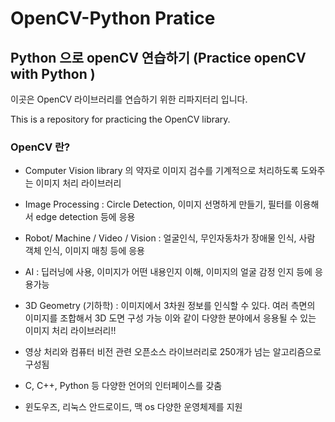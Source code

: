 # OpenCV-Python Pratice

##  Python 으로 openCV 연습하기 (Practice openCV with Python )
 


  이곳은 OpenCV 라이브러리를 연습하기 위한 리파지터리 입니다. 
  
  
  This is a repository for practicing the OpenCV library.



### OpenCV 란?
* Computer Vision library 의 약자로 이미지 검수를 기계적으로 처리하도록 도와주는 이미지 처리 라이브러리

* Image Processing : Circle Detection, 이미지 선명하게 만들기, 필터를 이용해서 edge detection 등에 응용

* Robot/ Machine / Video / Vision : 얼굴인식, 무인자동차가 장애물 인식, 사람 객체 인식, 이미지 매칭 등에 응용

* AI : 딥러닝에 사용, 이미지가 어떤 내용인지 이해, 이미지의 얼굴 감정 인지 등에 응용가능

* 3D Geometry (기하학) : 이미지에서 3차원 정보를 인식할 수 있다. 여러 측면의 이미지를 조합해서 3D 도면 구성 가능 이와 같이 다양한 분야에서 응용될 수 있는 이미지 처리 라이브러리!!

* 영상 처리와 컴퓨터 비전 관련 오픈소스 라이브러리로 250개가 넘는 알고리즘으로 구성됨

* C, C++, Python 등 다양한 언어의 인터페이스를 갖춤

* 윈도우즈, 리눅스 안드로이드, 맥 os 다양한 운영체제를 지원
